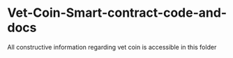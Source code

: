 # Vet-Coin-Smart-contract-code-and-docs
All constructive information regarding vet coin is accessible in this folder
